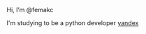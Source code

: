 Hi, I’m @femakc

I'm studying to be a python developer [yandex](https://practicum.yandex.ru)

<!---
femakc/femakc is a ✨ special ✨ repository because its `README.md` (this file) appears on your GitHub profile.
You can click the Preview link to take a look at your changes.
--->
